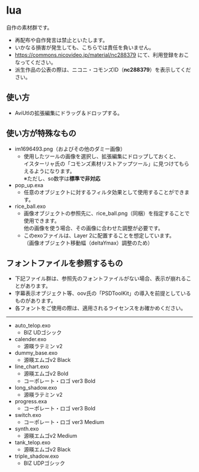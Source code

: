# lua

自作の素材群です。

* 再配布や自作発言は禁止といたします。
* いかなる損害が発生しても、こちらでは責任を負いません。
* <https://commons.nicovideo.jp/material/nc288379> にて、利用登録をおこなってください。
* 派生作品の公表の際は、ニコニ・コモンズID（**nc288379**）を表示してください。

## 使い方

* AviUtlの拡張編集にドラッグ＆ドロップする。

## 使い方が特殊なもの

* im1696493.png（およびその他のダミー画像）
  * 使用したツールの画像を選択し、拡張編集にドロップしておくと、  
    イスターリャ氏の「コモンズ素材リストアップツール」に見つけてもらえるようになります。  
    ※ただし、so数字は**標準で非対応**
* pop_up.exa
  * 任意のオブジェクトに対するフィルタ効果として使用することができます。
* rice_ball.exo
  * 画像オブジェクトの参照先に、rice_ball.png（同梱）を指定することで使用できます。  
    他の画像を使う場合、その画像に合わせた調整が必要です。
  * このexoファイルは、Layer 2に配置することを想定しています。  
    （画像オブジェクト移動幅（deltaYmax）調整のため）

## フォントファイルを参照するもの

* 下記ファイル群は、参照先のフォントファイルがない場合、表示が崩れることがあります。
* 字幕表示オブジェクト等、oov氏の「PSDToolKit」の導入を前提としているものがあります。
* 各フォントをご使用の際は、適用されるライセンスをお確かめください。

---

* auto_telop.exo
  * BIZ UDゴシック
* calender.exo
  * 源暎ラテミン v2
* dummy_base.exo
  * 源暎エムゴv2 Black
* line_chart.exo
  * 源暎エムゴv2 Bold
  * コーポレート・ロゴ ver3 Bold
* long_shadow.exo
  * 源暎ラテミン v2
* progress.exa
  * コーポレート・ロゴ ver3 Bold
* switch.exo
  * コーポレート・ロゴ ver3 Medium
* synth.exo
  * 源暎エムゴv2 Medium
* tank_telop.exo
  * 源暎エムゴv2 Black
* triple_shadow.exo
  * BIZ UDPゴシック
